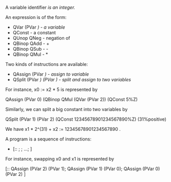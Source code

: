 A variable identifier <var id> is an integer.

An expression <exp> is of the form:
* QVar (PVar <var id>)     - a variable
* QConst <an integer>      - a constant
* QUnop QNeg <exp>         - negation of <exp>
* QBinop QAdd <exp> <exp>  - <exp> + <exp>
* QBinop QSub <exp> <exp>  - <exp> - <exp>
* QBinop QMul <exp> <exp>  - <exp> * <exp>

Two kinds of instructions <instr> are available:
* QAssign (PVar <var id>) <exp>  - assign <exp> to variable <var id>
* QSplit (PVar <var id>) (PVar <var id>) <exp> <a positive integer>
                                 - split <exp> and assign to two variables

For instance, x0 := x2 * 5 is represented by

QAssign (PVar 0) (QBinop QMul (QVar (PVar 2)) (QConst 5%Z)

Similarly, we can split a big constant into two variables by

QSplit (PVar 1) (PVar 2) (QConst 12345678901234567890%Z) (31%positive)

We have x1 * 2^(31) + x2 := 12345678901234567890 .

A program is a sequence of instructions:
* [:: <instr>; <instr>; ...; <instr> ]

For instance, swapping x0 and x1 is represented by

[:: QAssign (PVar 2) (PVar 1);
    QAssign (PVar 1) (PVar 0);
    QAssign (PVar 0) (PVar 2) ]
